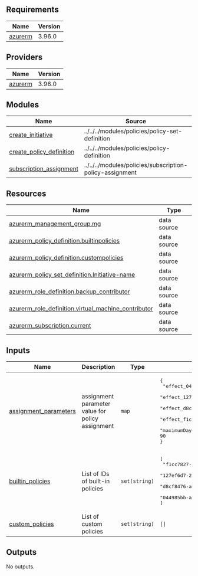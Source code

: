 <!-- BEGIN_TF_DOCS -->
## Requirements

| Name | Version |
|------|---------|
| <a name="requirement_azurerm"></a> [azurerm](#requirement\_azurerm) | 3.96.0 |

## Providers

| Name | Version |
|------|---------|
| <a name="provider_azurerm"></a> [azurerm](#provider\_azurerm) | 3.96.0 |

## Modules

| Name | Source | Version |
|------|--------|---------|
| <a name="module_create_initiative"></a> [create\_initiative](#module\_create\_initiative) | ../../../modules/policies/policy-set-definition | n/a |
| <a name="module_create_policy_definition"></a> [create\_policy\_definition](#module\_create\_policy\_definition) | ../../../modules/policies/policy-definition | n/a |
| <a name="module_subscription_assignment"></a> [subscription\_assignment](#module\_subscription\_assignment) | ../../../modules/policies/subscription-policy-assignment | n/a |

## Resources

| Name | Type |
|------|------|
| [azurerm_management_group.mg](https://registry.terraform.io/providers/hashicorp/azurerm/3.96.0/docs/data-sources/management_group) | data source |
| [azurerm_policy_definition.builtinpolicies](https://registry.terraform.io/providers/hashicorp/azurerm/3.96.0/docs/data-sources/policy_definition) | data source |
| [azurerm_policy_definition.custompolicies](https://registry.terraform.io/providers/hashicorp/azurerm/3.96.0/docs/data-sources/policy_definition) | data source |
| [azurerm_policy_set_definition.Initiative-name](https://registry.terraform.io/providers/hashicorp/azurerm/3.96.0/docs/data-sources/policy_set_definition) | data source |
| [azurerm_role_definition.backup_contributor](https://registry.terraform.io/providers/hashicorp/azurerm/3.96.0/docs/data-sources/role_definition) | data source |
| [azurerm_role_definition.virtual_machine_contributor](https://registry.terraform.io/providers/hashicorp/azurerm/3.96.0/docs/data-sources/role_definition) | data source |
| [azurerm_subscription.current](https://registry.terraform.io/providers/hashicorp/azurerm/3.96.0/docs/data-sources/subscription) | data source |

## Inputs

| Name | Description | Type | Default | Required |
|------|-------------|------|---------|:--------:|
| <a name="input_assignment_parameters"></a> [assignment\_parameters](#input\_assignment\_parameters) | assignment parameter value for policy assignment | `map` | <pre>{<br>  "effect_044985bbafe142cd8a369d5d42424537": "Audit",<br>  "effect_127ef6d7242f43b39eef947faf1725d0": "Audit",<br>  "effect_d8cf8476a2ec4916896e992351803c44": "Audit",<br>  "effect_f1cc7827022c473e836e5a51cae0b249": "Audit",<br>  "maximumDaysToRotate_d8cf8476a2ec4916896e992351803c44": 90<br>}</pre> | no |
| <a name="input_builtin_policies"></a> [builtin\_policies](#input\_builtin\_policies) | List of IDs of built-in policies | `set(string)` | <pre>[<br>  "f1cc7827-022c-473e-836e-5a51cae0b249",<br>  "127ef6d7-242f-43b3-9eef-947faf1725d0",<br>  "d8cf8476-a2ec-4916-896e-992351803c44",<br>  "044985bb-afe1-42cd-8a36-9d5d42424537"<br>]</pre> | no |
| <a name="input_custom_policies"></a> [custom\_policies](#input\_custom\_policies) | List of custom policies | `set(string)` | `[]` | no |

## Outputs

No outputs.
<!-- END_TF_DOCS -->